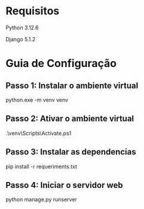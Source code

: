 
# Requisitos

Python 3.12.6

Django 5.1.2


# Guia de Configuração

## Passo 1: Instalar o ambiente virtual
python.exe -m venv venv

## Passo 2: Ativar o ambiente virtual
.\venv\Scripts\Activate.ps1

## Passo 3: Instalar as dependencias
pip install -r requeriments.txt

## Passo 4: Iniciar o servidor web
python manage.py runserver     

